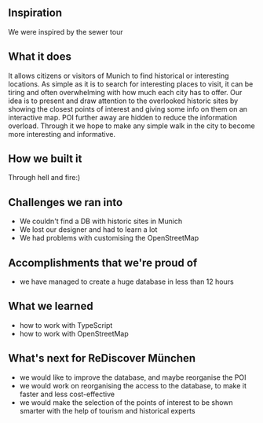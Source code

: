 
## Inspiration
We were inspired by the sewer tour
## What it does
It allows citizens or visitors of Munich to find historical or interesting locations. As simple as it is to search for interesting places to visit, it can be tiring and often overwhelming with how much each city has to offer. Our idea is to present and draw attention to the overlooked historic sites by showing the closest points of interest and giving some info on them on an interactive map. POI further away are hidden to reduce the information overload. Through it we hope to make any simple walk in the city to become more interesting and informative.
## How we built it
Through hell and fire:)
## Challenges we ran into
- We couldn't find a DB with historic sites in Munich
- We lost our designer and had to learn a lot
- We had problems with customising the OpenStreetMap
## Accomplishments that we're proud of
- we have managed to create a huge database in less than 12 hours
## What we learned
- how to work with TypeScript
- how to work with OpenStreetMap
## What's next for ReDiscover München
- we would like to improve the database, and maybe reorganise the POI
- we would work on reorganising the access to the database, to make it faster and less cost-effective
- we would make the selection of the points of interest to be shown smarter with the help of tourism and historical experts
